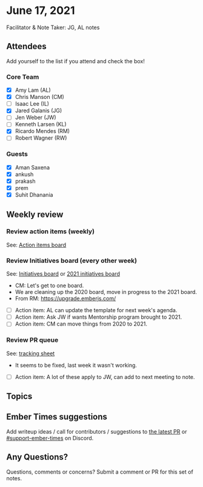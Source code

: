 # June 17, 2021

Facilitator & Note Taker: JG, AL notes

## Attendees

Add yourself to the list if you attend and check the box!

### Core Team

- [x] Amy Lam (AL)
- [x] Chris Manson (CM)
- [ ] Isaac Lee (IL)
- [x] Jared Galanis (JG)
- [ ] Jen Weber (JW)
- [ ] Kenneth Larsen (KL)
- [x] Ricardo Mendes (RM)
- [ ] Robert Wagner (RW)

### Guests

- [x] Aman Saxena
- [x] ankush
- [x] prakash
- [x] prem
- [x] Suhit Dhanania

## Weekly review

### Review action items (weekly)

See: [Action items board](https://github.com/orgs/ember-learn/projects/47)

### Review Initiatives board (every other week)

See: [Initiatives board](https://github.com/orgs/ember-learn/projects/33) or [2021 initiatives board](https://github.com/orgs/ember-learn/projects/51)

- CM: Let's get to one board.
- We are cleaning up the 2020 board, move in progress to the 2021 board.
- From RM: https://upgrade.emberjs.com/
- [ ] Action item: AL can update the template for next week's agenda.
- [ ] Action item: Ask JW if wants Mentorship program brought to 2021.
- [ ] Action item: CM can move things from 2020 to 2021.

### Review PR queue

See: [tracking sheet](https://docs.google.com/spreadsheets/d/1sPyN9z9wZMpTNwqCfa6R9QSPZkIW4iQd-H4gZC7ILLk/edit#gid=2035777454)

- It seems to be fixed, last week it wasn't working.
- [ ] Action item: A lot of these apply to JW, can add to next meeting to note.

## Topics

<!-- If you would like to add a topic to the agenda please add a suggestion to the PR using the following format: -->
<!-- ### Your topic (INITIALS, expected duration in minutes) -->
<!-- ### Your topic (INITIALS, expected duration in minutes) -->
<!-- ### Your topic (INITIALS, expected duration in minutes) -->
<!-- ### Your topic (INITIALS, expected duration in minutes) -->
<!-- ### Your topic (INITIALS, expected duration in minutes) -->
<!-- ### Your topic (INITIALS, expected duration in minutes) -->

## Ember Times suggestions

Add writeup ideas / call for contributors / suggestions to [the latest PR](https://github.com/ember-learn/ember-blog/pulls?q=is%3Aopen+is%3Apr+label%3A%22%F0%9F%97%9E+embertimes%22%20or%20#support-ember-times) or [#support-ember-times](https://discordapp.com/channels/480462759797063690/485450546887786506) on Discord.

## Any Questions?

Questions, comments or concerns? Submit a comment or PR for this set of notes.
